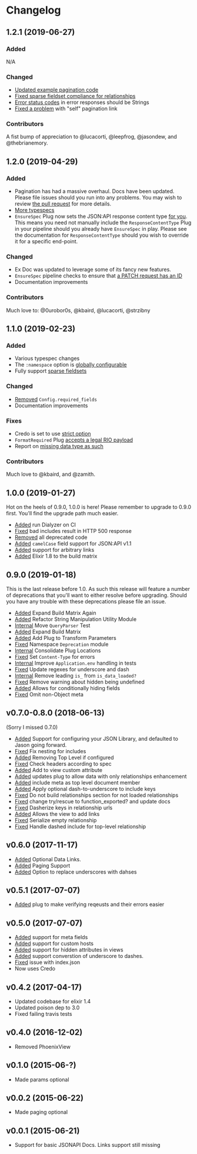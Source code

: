 # Changelog

## 1.2.1 (2019-06-27)

### Added

N/A

### Changed

- [Updated example pagination code](https://github.com/jeregrine/jsonapi/pull/204)
- [Fixed sparse fieldset compliance for relationships](https://github.com/jeregrine/jsonapi/pull/203)
- [Error status codes](https://github.com/jeregrine/jsonapi/pull/206) in error responses should be Strings
- [Fixed a problem](https://github.com/jeregrine/jsonapi/pull/208) with "self" pagination link

### Contributors

A fist bump of appreciation to @lucacorti, @leepfrog, @jasondew, and @thebrianemory.

## 1.2.0 (2019-04-29)

### Added

- Pagination has had a massive overhaul. Docs have been updated. Please file issues
  should you run into any problems. You may wish to review
  [the pull request](https://github.com/jeregrine/jsonapi/pull/189) for more details.
- [More typespecs](https://github.com/jeregrine/jsonapi/pull/198)
- `EnsureSpec` Plug now sets the JSON:API response content type
  [for you](https://github.com/jeregrine/jsonapi/pull/185). This means you need
  not manually include the `ResponseContentType` Plug in your pipeline should you
  already have `EnsureSpec` in play. Please see the documentation for
  `ResponseContentType` should you wish to override it for a specific end-point.

### Changed

- Ex Doc was updated to leverage some of its fancy new features.
- `EnsureSpec` pipeline checks to ensure that
  [a PATCH request has an ID](https://github.com/jeregrine/jsonapi/commit/86d98d9dc0ddd29143b9da1a6522acfbcb8bb904)
- Documentation improvements

### Contributors

Much love to: @0urobor0s, @kbaird, @lucacorti, @strzibny

## 1.1.0 (2019-02-23)

### Added

- Various typespec changes
- The `:namespace` option is [globally configurable](https://github.com/jeregrine/jsonapi/pull/178)
- Fully support [sparse fieldsets](https://github.com/jeregrine/jsonapi/pull/171)

### Changed

- [Removed](https://github.com/jeregrine/jsonapi/pull/172) `Config.required_fields`
- Documentation improvements

### Fixes

- Credo is set to use [strict option](https://github.com/jeregrine/jsonapi/pull/177)
- `FormatRequired` Plug [accepts a legal RIO payload](https://github.com/jeregrine/jsonapi/pull/176)
- Report on [missing data type as such](https://github.com/jeregrine/jsonapi/pull/180)

### Contributors

Much love to @kbaird, and @zamith.

## 1.0.0 (2019-01-27)

Hot on the heels of 0.9.0, 1.0.0 is here! Please remember to upgrade to 0.9.0
first. You'll find the upgrade path much easier.

- [Added](https://github.com/jeregrine/jsonapi/pull/170) run Dialyzer on CI
- [Fixed](https://github.com/jeregrine/jsonapi/issues/134) bad includes result in HTTP 500 response
- [Removed](https://github.com/jeregrine/jsonapi/pull/163) all deprecated code
- [Added](https://github.com/jeregrine/jsonapi/pull/158) `camelCase` field support for JSON:API v1.1
- [Added](https://github.com/jeregrine/jsonapi/pull/164) support for arbitrary links
- [Added](https://github.com/jeregrine/jsonapi/pull/161) Elixir 1.8 to the build matrix

## 0.9.0 (2019-01-18)

This is the last release before 1.0. As such this release will feature a number
of deprecations that you'll want to either resolve before upgrading. Should
you have any trouble with these deprecations please file an issue.

- [Added](https://github.com/jeregrine/jsonapi/pull/151) Expand Build Matrix Again
- [Added](https://github.com/jeregrine/jsonapi/pull/155) Refactor String Manipulation Utility Module
- [Internal](https://github.com/jeregrine/jsonapi/pull/152) Move `QueryParser` Test
- [Added](https://github.com/jeregrine/jsonapi/pull/151) Expand Build Matrix
- [Added](https://github.com/jeregrine/jsonapi/pull/149) Add Plug to Transform Parameters
- [Fixed](https://github.com/jeregrine/jsonapi/pull/148) Namespace `Deprecation` module
- [Internal](https://github.com/jeregrine/jsonapi/pull/146) Consolidate Plug Locations
- [Fixed](https://github.com/jeregrine/jsonapi/pull/144) Set `Content-Type` for errors
- [Internal](https://github.com/jeregrine/jsonapi/pull/140) Improve `Application.env` handling in tests
- [Fixed](https://github.com/jeregrine/jsonapi/pull/139) Update regexes for underscore and dash
- [Internal](https://github.com/jeregrine/jsonapi/pull/135) Remove leading `is_` from `is_data_loaded?`
- [Fixed](https://github.com/jeregrine/jsonapi/pull/129) Remove warning about hidden being undefined
- [Added](https://github.com/jeregrine/jsonapi/pull/126) Allows for conditionally hiding fields
- [Fixed](https://github.com/jeregrine/jsonapi/pull/124) Omit non-Object meta

## v0.7.0-0.8.0 (2018-06-13)

(Sorry I missed 0.7.0)

- [Added](https://github.com/jeregrine/jsonapi/pull/117/commits/09faf424f47d46a9f2d24c3057c11c961d345990) Support for configuring your JSON Library, and defaulted to Jason going forward.
- [Fixed](https://github.com/jeregrine/jsonapi/pull/87) Fix nesting for includes
- [Added](https://github.com/jeregrine/jsonapi/pull/88) Removing Top Level if configured
- [Fixed](https://github.com/jeregrine/jsonapi/pull/90) Check headers according to spec
- [Added](https://github.com/jeregrine/jsonapi/pull/92) Add to view custom attribute
- [Added](https://github.com/jeregrine/jsonapi/pull/93) updates plug to allow data with only relationships enhancement
- [Added](https://github.com/jeregrine/jsonapi/pull/97) include meta as top level document member
- [Added](https://github.com/jeregrine/jsonapi/pull/102) Apply optional dash-to-underscore to include keys
- [Fixed](https://github.com/jeregrine/jsonapi/pull/103) Do not build relationships section for not loaded relationships
- [Fixed](https://github.com/jeregrine/jsonapi/pull/105) change try/rescue to function_exported? and update docs
- [Fixed](https://github.com/jeregrine/jsonapi/pull/106) Dasherize keys in relationship urls
- [Added](https://github.com/jeregrine/jsonapi/pull/107) Allows the view to add links
- [Fixed](https://github.com/jeregrine/jsonapi/pull/113) Serialize empty relationship
- [Fixed](https://github.com/jeregrine/jsonapi/pull/114) Handle dashed include for top-level relationship

## v0.6.0 (2017-11-17)

- [Added](https://github.com/jeregrine/jsonapi/commit/44888596461a1891376b937057bb504345cff8dc) Optional Data Links.
- [Added](https://github.com/jeregrine/jsonapi/commit/ba9d9cb84c10ef85a4b8e42df88a9e92f3809651) Paging Support
- [Added](https://github.com/jeregrine/jsonapi/commit/0c50bc60db9b8678f631ac274062150499e4fb8b) Option to replace underscores with dahses

## v0.5.1 (2017-07-07)

- [Added](https://github.com/jeregrine/jsonapi/commit/1f9e45aee4058ca6b3a8a55aaec6eebcada525a6) plug to make verifying reqeusts and their errors easier

## v0.5.0 (2017-07-07)

- [Added](https://github.com/jeregrine/jsonapi/commit/def022b327ac13e5e906a665321969b442048f3b) support for meta fields
- [Added](https://github.com/jeregrine/jsonapi/commit/1bbe4de86baec250d0b8dcc263bb41a94dea8063) support for custom hosts
- [Added](https://github.com/jeregrine/jsonapi/commit/3c73e870651f09ce8e09d4061111487db2e515f5) support for hidden attributes in views
- [Added](https://github.com/jeregrine/jsonapi/commit/45f0d14e9d700d32a8b20dc04a4fa300fa43da37) support converstion of underscore to dashes.
- [Fixed](https://github.com/jeregrine/jsonapi/commit/74b0d1914a3aceb792c753f2292002c10ac93005) issue with index.json
- Now uses Credo

## v0.4.2 (2017-04-17)

- Updated codebase for elixir 1.4
- Updated poison dep to 3.0
- Fixed failing travis tests

## v0.4.0 (2016-12-02)

- Removed PhoenixView

## v0.1.0 (2015-06-?)

- Made params optional

## v0.0.2 (2015-06-22)

- Made paging optional

## v0.0.1 (2015-06-21)

- Support for basic JSONAPI Docs. Links support still missing
